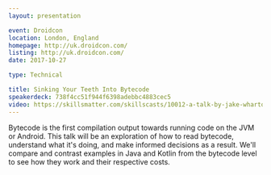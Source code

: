 ```yaml
---
layout: presentation

event: Droidcon
location: London, England
homepage: http://uk.droidcon.com/
listing: http://uk.droidcon.com/
date: 2017-10-27

type: Technical

title: Sinking Your Teeth Into Bytecode
speakerdeck: 738f4cc51f944f6398adebbc4883cec5
video: https://skillsmatter.com/skillscasts/10012-a-talk-by-jake-wharton
---
```


Bytecode is the first compilation output towards running code on the JVM or Android. This talk will be an exploration of how to read bytecode, understand what it's doing, and make informed decisions as a result. We'll compare and contrast examples in Java and Kotlin from the bytecode level to see how they work and their respective costs.
